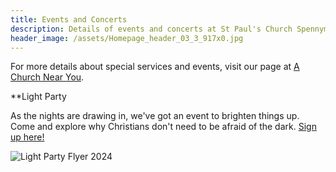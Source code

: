 ```yaml
---
title: Events and Concerts
description: Details of events and concerts at St Paul's Church Spennymoor.
header_image: /assets/Homepage_header_03_3_917x0.jpg
---
```

For more details about special services and events, visit our page at [A Church Near You](https://www.achurchnearyou.com/church/13565/).

**Light Party

As the nights are drawing in, we've got an event to brighten things up. Come and explore why Christians don't need to be afraid of the dark. [Sign up here!](https://forms.gle/JVpX1DYRr2uxG364A)

![Light Party Flyer 2024](https://github.com/user-attachments/assets/26d7b3ab-85ee-47e8-a404-51459f0a83de)
